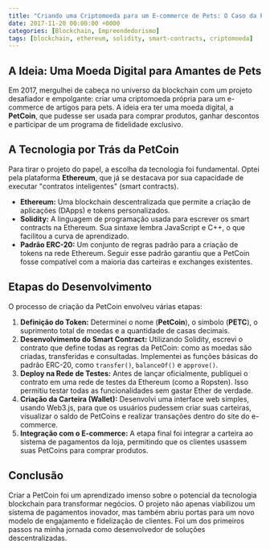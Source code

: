 ```yaml
---
title: "Criando uma Criptomoeda para um E-commerce de Pets: O Caso da PetCoin"
date: 2017-11-20 00:00:00 +0000
categories: [Blockchain, Empreendedorismo]
tags: [blockchain, ethereum, solidity, smart-contracts, criptomoeda]
---
```


## A Ideia: Uma Moeda Digital para Amantes de Pets

Em 2017, mergulhei de cabeça no universo da blockchain com um projeto desafiador e empolgante: criar uma criptomoeda própria para um e-commerce de artigos para pets. A ideia era ter uma moeda digital, a **PetCoin**, que pudesse ser usada para comprar produtos, ganhar descontos e participar de um programa de fidelidade exclusivo.

## A Tecnologia por Trás da PetCoin

Para tirar o projeto do papel, a escolha da tecnologia foi fundamental. Optei pela plataforma **Ethereum**, que já se destacava por sua capacidade de executar "contratos inteligentes" (smart contracts).

-   **Ethereum:** Uma blockchain descentralizada que permite a criação de aplicações (DApps) e tokens personalizados.
-   **Solidity:** A linguagem de programação usada para escrever os smart contracts na Ethereum. Sua sintaxe lembra JavaScript e C++, o que facilitou a curva de aprendizado.
-   **Padrão ERC-20:** Um conjunto de regras padrão para a criação de tokens na rede Ethereum. Seguir esse padrão garantiu que a PetCoin fosse compatível com a maioria das carteiras e exchanges existentes.

## Etapas do Desenvolvimento

O processo de criação da PetCoin envolveu várias etapas:

1.  **Definição do Token:** Determinei o nome (**PetCoin**), o símbolo (**PETC**), o suprimento total de moedas e a quantidade de casas decimais.
2.  **Desenvolvimento do Smart Contract:** Utilizando Solidity, escrevi o contrato que define todas as regras da PetCoin: como as moedas são criadas, transferidas e consultadas. Implementei as funções básicas do padrão ERC-20, como `transfer()`, `balanceOf()` e `approve()`.
3.  **Deploy na Rede de Testes:** Antes de lançar oficialmente, publiquei o contrato em uma rede de testes da Ethereum (como a Ropsten). Isso permitiu testar todas as funcionalidades sem gastar Ether de verdade.
4.  **Criação da Carteira (Wallet):** Desenvolvi uma interface web simples, usando Web3.js, para que os usuários pudessem criar suas carteiras, visualizar o saldo de PetCoins e realizar transações dentro do site do e-commerce.
5.  **Integração com o E-commerce:** A etapa final foi integrar a carteira ao sistema de pagamentos da loja, permitindo que os clientes usassem suas PetCoins para comprar produtos.

## Conclusão

Criar a PetCoin foi um aprendizado imenso sobre o potencial da tecnologia blockchain para transformar negócios. O projeto não apenas viabilizou um sistema de pagamentos inovador, mas também abriu portas para um novo modelo de engajamento e fidelização de clientes. Foi um dos primeiros passos na minha jornada como desenvolvedor de soluções descentralizadas. 
